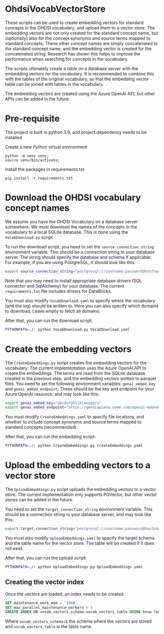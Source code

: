 OhdsiVocabVectorStore
=====================

These scripts can be used to create embedding vectors for standard concepts in the OHDSI vocabulary, and upload them to a vector store.
The embedding vectors are not only created for the standard concept name, but (optionally) also for the concept synonyms and source terms mapped to standard concepts.
These other concept names are simply concatenated to the standard concept name, and the embedding vector is created for the concatenated string.
Research has shown this helps to improve the performance when searching for concepts in the vocabulary.

The scripts ultimately create a table on a database server with the embedding vectors for the vocabulary.
It is recommended to combine this with the tables of the original vocabulary, so that the embedding vector table can be joined with tables in the vocabulary.

The embedding vectors are created using the Azure OpenAI API, but other APIs can be added in the future.


# Pre-requisite

The project is built in python 3.9, and project dependency needs to be installed 

Create a new Python virtual environment

```console
python -m venv venv;
source venv/bin/activate;
```

Install the packages in requirements.txt

```console
pip install -r requirements.txt
```

# Download the OHDSI vocabulary concept names

We assume you have the OHDSI Vocabulary on a database server somewhere. 
We must download the names of the concepts in the vocabulary to a local SQLite database. 
This is done using the `VocabDownload.py` script.

To run the download script, you need to set the `source_connection_string` environment variable. 
This should be a connection string to your database server. 
The string should specify the database and schema if applicable. 
For example, if you are using PostgreSQL, it should look like this:

```bash
export source_connection_string="postgresql://username:password@hostname:port/database?options=-csearch_path%3Dvocab_schema"
```

Note that you may need to install appropriate database drivers (SQL connector and SqlAlchemy) for your database. The current `requirements.txt` file includes drivers for DataBricks.

You must also modify `VocabDownload.yaml` to specify where the vocabulary (and the log) should be written to. 
Here you can also specify which domains to download. Leave empty to fetch all domains.

After that, you can run the download script:

```bash
PYTHONPATH=./: python VocabDownload.py VocabDownload.yaml
```


# Create the embedding vectors

The `CreateEmbeddings.py` script creates the embedding vectors for the vocabulary. 
The current implementation uses the Azure OpenAI API to create the embeddings. 
The terms are read from the SQLite database created in the previous step, and the embedding vectors written to parquet files.
You need to set the following environment variables: `genai_embed_key` and `genai_embed_endpoint`.
These should be the key and endpoint for your Azure OpenAI resource, and may look like this:

```bash
export genai_embed_key="abcdefghijklmnopqrs"
export genai_embed_endpoint="https://genaiapimna.some.com/openai-embeddings/openai/deployments/text-embedding-3-large/embeddings?api-version=2022-12-01"
```

You must modify `CreateEmbeddings.yaml` to specify file locations, and whether to include concept synonyms and source terms mapped to standard concepts (recommended).

After that, you can run the embedding script:
```bash
PYTHONPATH=./: python CreateEmbeddings.py CreateEmbeddings.yaml
```

# Upload the embedding vectors to a vector store

The `UploadEmbeddings.py` script uploads the embedding vectors to a vector store.
The current implementation only supports PGVector, but other vector stores can be added in the future.

You need to set the `target_connection_string` environment variable.
This should be a connection string to your database server, and may look like this:

```bash
export target_connection_string="postgresql://username:password@hostname:port/database"
```

You must also modify `UploadEmbeddings.yaml` to specify the target schema and the table name for the vector store.
The table will be created if it does not exist.

After that, you can run the upload script:
```bash
PYTHONPATH=./: python UploadEmbeddings.py UploadEmbeddings.yaml
```

## Creating the vector index
Once the vectors are loaded, an index needs to be created. 

```sql
SET maintenance_work_mem = '10GB'
SET max_parallel_maintenance_workers = 4
CREATE INDEX ON vocab_vectors_schema.vocab_vectors_table USING hnsw (embedding halfvec_cosine_ops)
```

Where `vocab_vectors_schema` is the schema where the vectors are stored and `vocab_vectors_table` is the table name.

